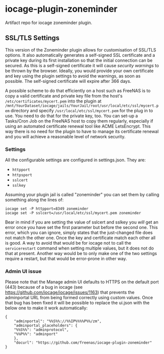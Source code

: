 # iocage-plugin-zoneminder

Artifact repo for iocage zoneminder plugin.

## SSL/TLS Settings
This version of the Zoneminder plugin allows for customisation of SSL/TLS
options. It also automatically generates a self-signed SSL certificate and a
private key during its first installation so that the initial connection can be
secured. As this is a self-signed certificate it will cause _security warnings_ to
be thrown by the browser. Ideally, you would provide your own certificate and key
using the plugin settings to avoid the warnings, as soon as possible. The
self-signed certificate will expire after 366 days.

A possible scheme to do that efficiently on a host such as FreeNAS is to copy a
valid certificate and private key file from the host's
`/etc/certificates/mycert.pem` into the plugin at
`/mnt/YourDataset/iocage/jails/YourJail/root/usr/local/etc/ssl/mycert.pem`
directory and specify `/usr/local/etc/ssl/mycert.pem` for the plug in to use. You
need to do that for the private key, too. You can set-up a Tasks/Cron Job on the
FreeNAS host to copy them regularly, especially if using an automated certificate
renewal tool like ACME LetsEncrypt. This way there is no need for the plugin to
have to manage its certificate renewal and you will achieve a reasonable level of
network security.

### Settings
All the configurable settings are configured in settings.json. They are:
- `httpport`
- `httpsport`
- `sslcert`
- `sslkey`

Assuming your plugin jail is called "zoneminder" you can set them by calling
something along the lines of:

```
iocage set -P httpport=8349 zoneminder
iocage set -P sslcert=/usr/local/etc/ssl/mycert.pem zoneminder
```

Bear in mind if you are setting the value of sslcert and sslkey you _will_ get
an error once you have set the first parameter but before the second one. This
error, which you can ignore, simply states that the just-changed file does not
match the other one. Once the key and certificate match each other all is good.
A way to avoid that would be for iocage not to call the `servicerestart` command
when setting multiple values, but it does not do that at present. Another way would
be to only make one of the two settings require a restart, but that would be
error-prone in other way.

### Admin UI issue

Please note that the Manage admin UI defaults to HTTPS on the default port (443)
because of a bug in iocage (see https://github.com/iocage/iocage/issues/1163)
that prevents the adminportal URL from being
formed correctly using custom values. Once that bug has been fixed it will be
possible to replace the ui.json with the below one to make it work automatically:

```
{
    "adminportal": "%%S%%://%%IP%%%%P%%/zm",
    "adminportal_placeholders": {
	"%%S%%": "adminprotocol",
	"%%P%%": "adminport"
    },
    "docurl": "https://github.com/freenas/iocage-plugin-zoneminder"
}
```
